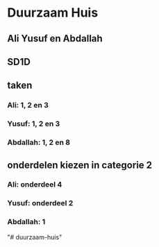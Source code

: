# Duurzaam Huis

## Ali Yusuf en Abdallah

## SD1D

## taken

### Ali: 1, 2 en 3

### Yusuf: 1, 2 en 3

### Abdallah: 1, 2 en 8

## onderdelen kiezen in categorie 2

### Ali: onderdeel 4

### Yusuf: onderdeel 2

### Abdallah: 1
"# duurzaam-huis" 
